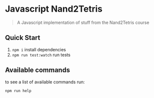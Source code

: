 Javascript Nand2Tetris
===

> A Javascript implementation of stuff from the Nand2Tetris course


Quick Start
---

 1. ``npm i`` install dependencies
 2. ``npm run test:watch`` run tests


Available commands
--- 

to see a list of available commands run:
```bash
npm run help
```
